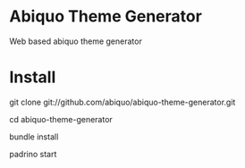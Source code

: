 Abiquo Theme Generator
======================

Web based abiquo theme generator 

Install
=======

git clone git://github.com/abiquo/abiquo-theme-generator.git 

cd abiquo-theme-generator

bundle install

padrino start

